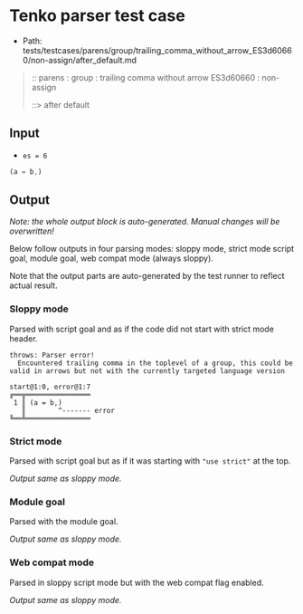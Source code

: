 # Tenko parser test case

- Path: tests/testcases/parens/group/trailing_comma_without_arrow_ES3d60660/non-assign/after_default.md

> :: parens : group : trailing comma without arrow ES3d60660 : non-assign
>
> ::> after default

## Input

- `es = 6`

`````js
(a = b,)
`````

## Output

_Note: the whole output block is auto-generated. Manual changes will be overwritten!_

Below follow outputs in four parsing modes: sloppy mode, strict mode script goal, module goal, web compat mode (always sloppy).

Note that the output parts are auto-generated by the test runner to reflect actual result.

### Sloppy mode

Parsed with script goal and as if the code did not start with strict mode header.

`````
throws: Parser error!
  Encountered trailing comma in the toplevel of a group, this could be valid in arrows but not with the currently targeted language version

start@1:0, error@1:7
╔══╦════════════════
 1 ║ (a = b,)
   ║        ^------- error
╚══╩════════════════

`````

### Strict mode

Parsed with script goal but as if it was starting with `"use strict"` at the top.

_Output same as sloppy mode._

### Module goal

Parsed with the module goal.

_Output same as sloppy mode._

### Web compat mode

Parsed in sloppy script mode but with the web compat flag enabled.

_Output same as sloppy mode._
